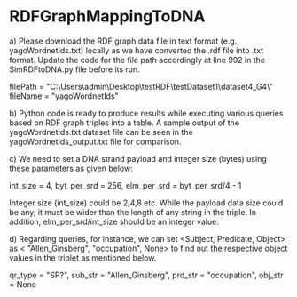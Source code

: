 # RDFGraphMappingToDNA

a) Please download the RDF graph data file in text format (e.g., yagoWordnetIds.txt) locally as we have 
converted the .rdf file into .txt format. Update the code for the file path accordingly at line 992 in 
the SimRDFtoDNA.py file before its run.

filePath = "C:\\Users\\admin\\Desktop\\testRDF\\testDataset1\\dataset4_G4\\"
fileName = "yagoWordnetIds"

b) Python code is ready to produce results while executing various queries based on RDF graph triples into a table.
A sample output of the yagoWordnetIds.txt dataset file can be seen in the yagoWordnetIds_output.txt file for comparison.

c) We need to set a DNA strand payload and integer size (bytes) using these parameters as given below: 

  int_size = 4,
  byt_per_srd = 256, 
  elm_per_srd = byt_per_srd/4 - 1

Integer size (int_size) could be 2,4,8 etc. While the payload data size could be any, it must be wider than 
the length of any string in the triple. In addition, elm_per_srd/int_size should be an integer value. 

d) Regarding queries, for instance, we can set <Subject, Predicate, Object> as < "Allen_Ginsberg", "occupation", None> 
to find out the respective object values in the triplet as mentioned below. 

  qr_type = "SP?",
  sub_str = "Allen_Ginsberg",
  prd_str = "occupation",
  obj_str = None
